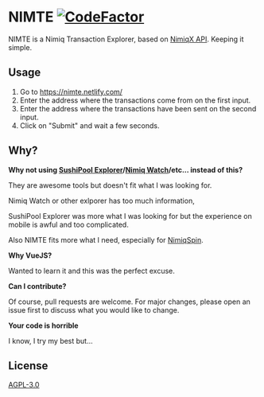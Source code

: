 # NIMTE [![CodeFactor](https://www.codefactor.io/repository/github/albermonte/nimte/badge)](https://www.codefactor.io/repository/github/albermonte/nimte)

NIMTE is a Nimiq Transaction Explorer, based on [NimiqX API](https://api.nimiqx.com/docs/about). Keeping it simple.

## Usage

1. Go to https://nimte.netlify.com/
2. Enter the address where the transactions come from on the first input.
3. Enter the address where the transactions have been sent on the second input.
4. Click on "Submit" and wait a few seconds.

## Why?

**Why not using [SushiPool Explorer](https://explorer.sushipool.com/)/[Nimiq Watch](https://nimiq.watch/)/etc... instead of this?**

They are awesome tools but doesn't fit what I was looking for. 

Nimiq Watch or other exlporer has too much information,

SushiPool Explorer was more what I was looking for but the experience on mobile is awful and too complicated.

Also NIMTE fits more what I need, especially for [NimiqSpin](https://nimiqspin.com/).


**Why VueJS?**

Wanted to learn it and this was the perfect excuse.


**Can I contribute?**

Of course, pull requests are welcome. For major changes, please open an issue first to discuss what you would like to change.


**Your code is horrible**

I know, I try my best but...

## License
[AGPL-3.0](https://choosealicense.com/licenses/agpl-3.0/)
